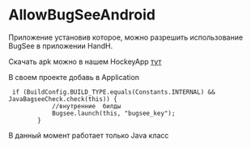 # AllowBugSeeAndroid

Приложение установив которое, можно разрешить использование BugSee в приложении HandH.

Скачать apk можно в нашем HockeyApp [тут](https://rink.hockeyapp.net/apps/443e3d7a0c5d4d05a57d0c364a82b278)

В своем проекте добавь в Application

```
 if (BuildConfig.BUILD_TYPE.equals(Constants.INTERNAL) && JavaBagseeCheck.check(this)) {
            //внутренние  билды
            Bugsee.launch(this, "bugsee_key");
        } 
```

В данный момент работает только Java класс
